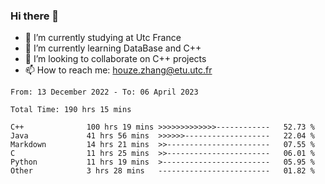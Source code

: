### Hi there 👋
- 🔭 I’m currently studying at Utc France
- 🌱 I’m currently learning DataBase and C++
- 👯 I’m looking to collaborate on C++ projects
- 📫 How to reach me: houze.zhang@etu.utc.fr

<!--START_SECTION:waka-->

```text
From: 13 December 2022 - To: 06 April 2023

Total Time: 190 hrs 15 mins

C++              100 hrs 19 mins >>>>>>>>>>>>>------------   52.73 %
Java             41 hrs 56 mins  >>>>>>-------------------   22.04 %
Markdown         14 hrs 21 mins  >>-----------------------   07.55 %
C                11 hrs 25 mins  >>-----------------------   06.01 %
Python           11 hrs 19 mins  >------------------------   05.95 %
Other            3 hrs 28 mins   -------------------------   01.82 %
```

<!--END_SECTION:waka-->
